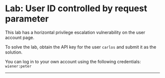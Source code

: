 # Lab: User ID controlled by request parameter

This lab has a horizontal privilege escalation vulnerability on the user account page.

To solve the lab, obtain the API key for the user `carlos` and submit it as the solution.

You can log in to your own account using the following credentials: `wiener:peter`

---
